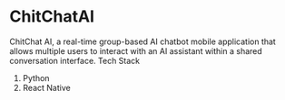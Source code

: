 # ChitChatAI
ChitChat AI, a real-time group-based AI chatbot mobile application that allows multiple users to interact with an AI assistant within a shared conversation interface.
Tech Stack
1. Python
2. React Native
